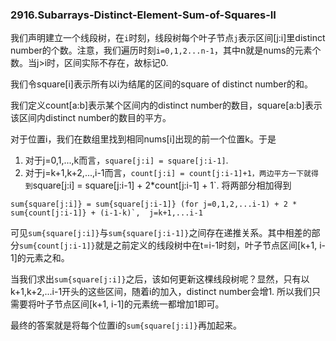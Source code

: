 ### 2916.Subarrays-Distinct-Element-Sum-of-Squares-II

我们声明建立一个线段树，在`i`时刻，线段树每个叶子节点`j`表示区间[j:i]里distinct number的个数。注意，我们遍历时刻`i=0,1,2...n-1`，其中n就是nums的元素个数。当j>i时，区间实际不存在，故标记0.

我们令square[i]表示所有以i为结尾的区间的square of distinct number的和。

我们定义count[a:b]表示某个区间内的distinct number的数目，square[a:b]表示该区间内distinct number的数目的平方。

对于位置i，我们在数组里找到相同nums[i]出现的前一个位置k。于是
1. 对于j=0,1,...,k而言，`square[j:i] = square[j:i-1]`.
2. 对于j=k+1,k+2,...,i-1而言，`count[j:i] = count[j:i-1]+1，两边平方一下就得到`square[j:i] = square[j:i-1] + 2*count[j:i-1] + 1`.
将两部分相加得到
```
sum{square[j:i]} = sum{square[j:i-1]} (for j=0,1,2,...i-1) + 2 * sum{count[j:i-1]} + (i-1-k)`,  j=k+1,...i-1
```
可见`sum{square[j:i]}`与`sum{square[j:i-1]}`之间存在递推关系。其中相差的部分`sum{count[j:i-1]}`就是之前定义的线段树中在t=i-1时刻，叶子节点区间[k+1, i-1]的元素之和。

当我们求出`sum{square[j:i]}`之后，该如何更新这棵线段树呢？显然，只有以k+1,k+2,...i-1开头的这些区间，随着i的加入，distinct number会增1. 所以我们只需要将叶子节点区间[k+1, i-1]的元素统一都增加1即可。

最终的答案就是将每个位置i的`sum{square[j:i]}`再加起来。

